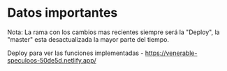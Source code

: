 # Datos importantes

Nota: La rama con los cambios mas recientes siempre será la "Deploy", la "master" esta desactualizada la mayor parte del tiempo.

Deploy para ver las funciones implementadas - https://venerable-speculoos-50de5d.netlify.app/
